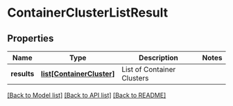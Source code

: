 # ContainerClusterListResult

## Properties
Name | Type | Description | Notes
------------ | ------------- | ------------- | -------------
**results** | [**list[ContainerCluster]**](ContainerCluster.md) | List of Container Clusters | 

[[Back to Model list]](../README.md#documentation-for-models) [[Back to API list]](../README.md#documentation-for-api-endpoints) [[Back to README]](../README.md)

